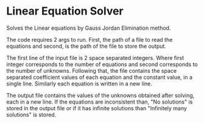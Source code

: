 # Linear Equation Solver
Solves the Linear equations by Gauss Jordan Elimination method.

The code requires 2 args to run.
First, the path of a file to read the equations and second, is the path of the file to store the output.

The first line of the input file is 2 space separated integers. Where first integer corresponds to the number of equations and second corresponds to the number of unknowns.
Following that, the file contains the space separated coefficient values of each equation and the constant value, in a single line.
Similarly each equation is written in a new line.

The output file contains the values of the unknowns obtained after solving, each in a new line.
If the equations are inconsistent than, "No solutions" is stored in the output file or if it has infinite solutions than "Infinitely many solutions"
is stored.
